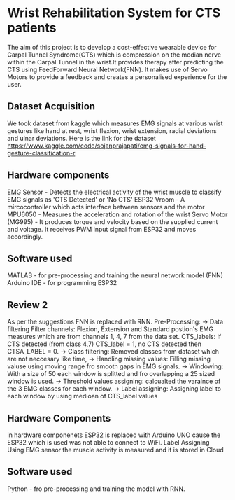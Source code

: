 # Wrist Rehabilitation System for CTS patients
The aim of this project is to develop a cost-effective wearable device for Carpal Tunnel Syndrome(CTS) which is compression on the median nerve within the Carpal Tunnel in the wrist.It provides therapy after predicting the CTS using FeedForward Neural Network(FNN). It makes use of Servo Motors to provide a feedback and creates a personalised experience for the user.
## Dataset Acquisition
We took dataset from kaggle which measures EMG signals at various wrist gestures like hand at rest, wrist flexion, wrist extension, radial deviations and ulnar deviations. Here is the link for the dataset 
https://www.kaggle.com/code/sojanprajapati/emg-signals-for-hand-gesture-classification-r
## Hardware components
EMG Sensor - Detects the electrical activity of the wrist muscle to classify EMG signals as 'CTS Detected' or 'No CTS'
ESP32 Vroom - A mircocontroller which acts interface between sensors and the motor
MPU6050 - Measures the acceleration and rotation of the wrist
Servo Motor (MG995) - It produces torque and velocity based on the supplied current and voltage. It receives PWM input signal from ESP32 and moves accordingly.
## Software used
MATLAB - for pre-processing and training the neural network model (FNN)
Arduino IDE - for programming ESP32
## Review 2
As per the suggestions FNN is replaced with RNN.
Pre-Processing:
-> Data filtering 
    Filter channels: Flexion, Extension and Standard postion's EMG measures which are from channels 1, 4, 7 from the data set.
    CTS_labels: If CTS detected (from class 4,7) CTS_label = 1, no CTS detected then CTSA_LABEL = 0.
-> Class filtering:
    Removed classes from dataset which are not neccesary like time,
-> Handling missing values:
    Filling missing valuse using moving range fro smooth gaps in EMG signals.
-> Windowing:
    With a size of 50 each window is splitted and fro overlapping a 25 sized window is used.
-> Threshold values assigning:
    calcualted the varaince of the 3 EMG classes for each window.
-> Label assigning:
    Assigning label to each window by using medioan of CTS_label values 
## Hardware Components
in hardware componenets ESP32 is replaced with Arduino UNO cause the ESP32 which is used was not able to connect to WiFi. Label Assigning 
Using EMG sensor the muscle activity is measured and it is stored in Cloud 
## Software used
Python - fro pre-processing and training the model with RNN.
